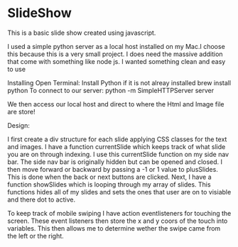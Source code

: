 # SlideShow


This is a basic slide show created using javascript. 


I used a simple python server as a local host installed on my Mac.I choose this because this is a very small project. I does need the massive addition that come with something like node js. I wanted something clean and easy to use 

Installing 
Open Terminal: 
Install Python if it is not alreay installed
brew install python
To connect to our server: 
python -m SimpleHTTPServer server 

We then access our local host and direct to where the Html and Image file are store! 


Design: 

I first create a div structure for each slide applying CSS classes for the text and images. I have a function currentSlide which 
keeps track of what slide you are on through indexing. I use this currentSlide function on my side nav bar. The side nav bar is originally
hidden but can be opened and closed. I then move forward or backward by passing a -1 or 1 value to plusSlides. This 
is done when the back or next buttons are clicked. Next, I have a function showSlides which is looping through my array of slides.
This functions hides all of my slides and sets the ones that user are on to visiable and there dot to active. 

To keep track of mobile swiping I have action eventlisteners for touching the screen. These event listeners then store the x and y 
coors of the touch into variables. This then allows me to determine wether the swipe came from the left or the right. 


